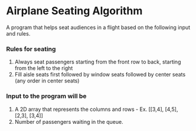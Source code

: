 # Airplane Seating Algorithm
A program that helps seat audiences in a flight based on the following input and rules.

### Rules for seating
1. Always seat passengers starting from the front row to back, starting from the left to the right
2. Fill aisle seats first followed by window seats followed by center seats (any order in center seats)

### Input to the program will be
1. A 2D array that represents the columns and rows - Ex. [[3,4], [4,5], [2,3], [3,4]]
2. Number of passengers waiting in the queue.